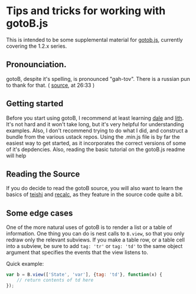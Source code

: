 # Tips and tricks for working with gotoB.js

This is intended to be some supplemental material for [gotob.js](https://github.com/fpereiro/gotoB), currently covering the 1.2.x series.

## Pronounciation.

gotoB, despite it's spelling, is pronounced "gah-tov". There is a russian pun to thank for that. ( [source](https://youtube.com/watch?v=t12fLfyc2T0), at 26:33 )

## Getting started

Before you start using gotoB, I recommend at least learning [dale](https://github.com/fpereiro/dale) and [lith](https://github.com/fpereiro/lith). It's not hard and it won't take long, but it's very helpful for understanding examples. Also, I don't recommend trying to do what I did, and construct a bundle from the various ustack repos. Using the .min.js file is by far the easiest way to get started, as it incorporates the correct versions of some of it's depdencies. Also, reading the basic tutorial on the gotoB.js readme will help 

## Reading the Source

If you do decide to read the gotoB source, you will also want to learn the basics of [teishi](https://github.com/fpereiro/teishi) and [recalc](https://github.com/fpereiro/recalc), as they feature in the source code quite a bit.

## Some edge cases

One of the more natural uses of gotoB is to render a list or a table of information. One thing you can do is nest calls to `B.view`, so that you only redraw only the relevant subviews. If you make a table row, or a table cell into a subview, be sure to add `tag: 'tr'` or `tag: 'td'` to the same object argument that specifies the events that the view listens to.

Quick example:

```js
var b = B.view(['State', 'var'], {tag: 'td'}, function(x) {
    // return contents of td here
});
```

